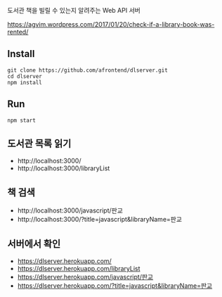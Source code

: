 도서관 책을 빌릴 수 있는지 알려주는 Web API 서버

https://agvim.wordpress.com/2017/01/20/check-if-a-library-book-was-rented/

## Install

    git clone https://github.com/afrontend/dlserver.git
    cd dlserver
    npm install

## Run

    npm start

## 도서관 목록 읽기

* http://localhost:3000/
* http://localhost:3000/libraryList

## 책 검색

* http://localhost:3000/javascript/판교
* http://localhost:3000/?title=javascript&libraryName=판교

## 서버에서 확인

* https://dlserver.herokuapp.com/
* https://dlserver.herokuapp.com/libraryList
* https://dlserver.herokuapp.com/javascript/판교
* https://dlserver.herokuapp.com/?title=javascript&libraryName=판교


